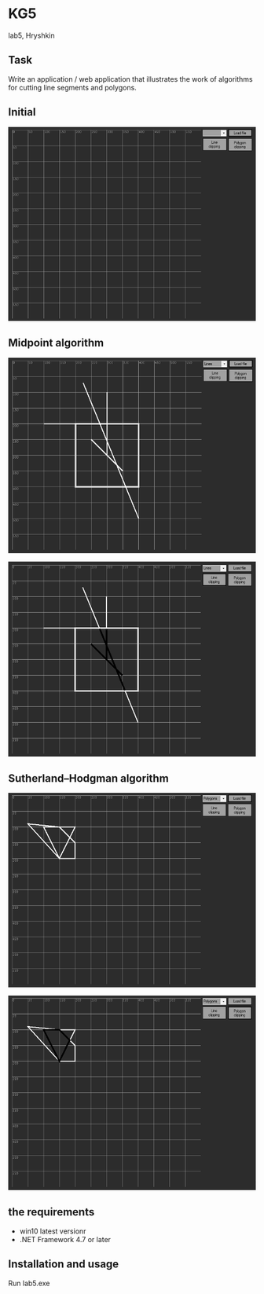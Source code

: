# KG5
lab5, Hryshkin

## Task

Write an application / web application that illustrates the work of algorithms for cutting line segments and polygons. 

## Initial
![1](1.png)

## Midpoint algorithm
![1](2.png)

![2](3.png)

## Sutherland–Hodgman algorithm
![1](4.png)

![2](5.png)


## the requirements 
* win10 latest versionr
* .NET Framework 4.7 or later

## Installation and usage

Run lab5.exe